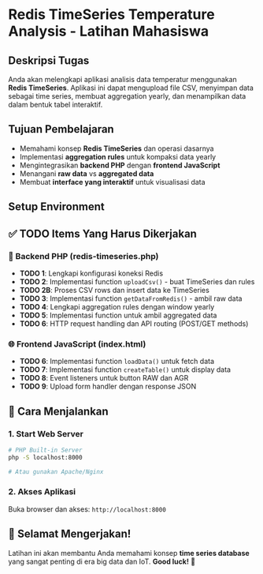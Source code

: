 # Redis TimeSeries Temperature Analysis - Latihan Mahasiswa

## Deskripsi Tugas
Anda akan melengkapi aplikasi analisis data temperatur menggunakan **Redis TimeSeries**. Aplikasi ini dapat mengupload file CSV, menyimpan data sebagai time series, membuat aggregation yearly, dan menampilkan data dalam bentuk tabel interaktif.

## Tujuan Pembelajaran
- Memahami konsep **Redis TimeSeries** dan operasi dasarnya
- Implementasi **aggregation rules** untuk kompaksi data yearly
- Mengintegrasikan **backend PHP** dengan **frontend JavaScript**  
- Menangani **raw data** vs **aggregated data**
- Membuat **interface yang interaktif** untuk visualisasi data

## Setup Environment

## ✅ TODO Items Yang Harus Dikerjakan

### 🔧 Backend PHP (redis-timeseries.php)
- **TODO 1**: Lengkapi konfigurasi koneksi Redis
- **TODO 2**: Implementasi function `uploadCsv()` - buat TimeSeries dan rules
- **TODO 2B**: Proses CSV rows dan insert data ke TimeSeries  
- **TODO 3**: Implementasi function `getDataFromRedis()` - ambil raw data
- **TODO 4**: Lengkapi aggregation rules dengan window yearly
- **TODO 5**: Implementasi function untuk ambil aggregated data
- **TODO 6**: HTTP request handling dan API routing (POST/GET methods)

### 🌐 Frontend JavaScript (index.html)
- **TODO 6**: Implementasi function `loadData()` untuk fetch data
- **TODO 7**: Implementasi function `createTable()` untuk display data
- **TODO 8**: Event listeners untuk button RAW dan AGR
- **TODO 9**: Upload form handler dengan response JSON

## 🚀 Cara Menjalankan

### 1. Start Web Server
```bash
# PHP Built-in Server
php -S localhost:8000

# Atau gunakan Apache/Nginx
```

### 2. Akses Aplikasi
Buka browser dan akses: `http://localhost:8000`


## 🎉 Selamat Mengerjakan!
Latihan ini akan membantu Anda memahami konsep **time series database** yang sangat penting di era big data dan IoT. **Good luck!** 🚀